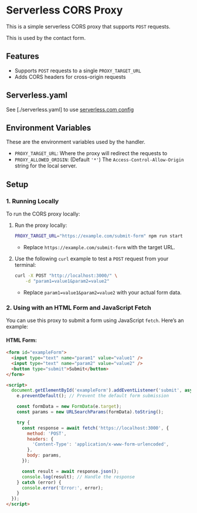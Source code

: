 # Serverless CORS Proxy

This is a simple serverless CORS proxy that supports `POST` requests.

This is used by the contact form.

## Features

- Supports `POST` requests to a single `PROXY_TARGET_URL`
- Adds CORS headers for cross-origin requests

## Serverless.yaml

See [./serverless.yaml] to use [serverless.com config](https://www.serverless.com/)

## Environment Variables

These are the environment variables used by the handler.

- `PROXY_TARGET_URL`: Where the proxy will redirect the requests to
- `PROXY_ALLOWED_ORIGIN`: (Default `'*'`) The `Access-Control-Allow-Origin` string for the local server.

## Setup

### 1. Running Locally

To run the CORS proxy locally:

1. Run the proxy locally:

   ```bash
   PROXY_TARGET_URL="https://example.com/submit-form" npm run start
   ```

   - Replace `https://example.com/submit-form` with the target URL.

2. Use the following `curl` example to test a `POST` request from your terminal:

   ```bash
   curl -X POST "http://localhost:3000/" \
       -d "param1=value1&param2=value2"
   ```

   - Replace `param1=value1&param2=value2` with your actual form data.

### 2. Using with an HTML Form and JavaScript Fetch

You can use this proxy to submit a form using JavaScript `fetch`. Here’s an example:

#### HTML Form:

```html
<form id="exampleForm">
  <input type="text" name="param1" value="value1" />
  <input type="text" name="param2" value="value2" />
  <button type="submit">Submit</button>
</form>

<script>
  document.getElementById('exampleForm').addEventListener('submit', async (e) => {
    e.preventDefault(); // Prevent the default form submission

    const formData = new FormData(e.target);
    const params = new URLSearchParams(formData).toString();

    try {
      const response = await fetch('https://localhost:3000', {
        method: 'POST',
        headers: {
          'Content-Type': 'application/x-www-form-urlencoded',
        },
        body: params,
      });

      const result = await response.json();
      console.log(result); // Handle the response
    } catch (error) {
      console.error('Error:', error);
    }
  });
</script>
```

